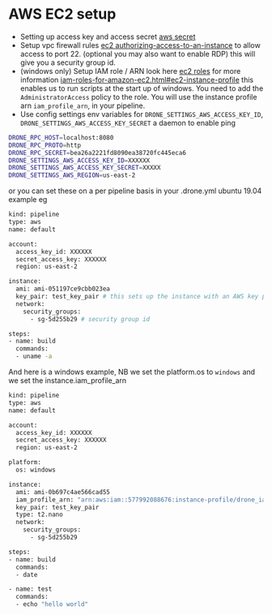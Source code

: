 # AWS EC2 setup

+ Setting up access key and access secret [aws secret](https://docs.aws.amazon.com/IAM/latest/UserGuide/id_credentials_access-keys.html#Using_CreateAccessKey)
+ Setup vpc firewall rules [ec2 authorizing-access-to-an-instance](https://docs.aws.amazon.com/AWSEC2/latest/UserGuide/authorizing-access-to-an-instance.html) to allow access to port 22. (optional you may also want to enable RDP) this will give you a security group id.
+ (windows only) Setup IAM role / ARN look here [ec2 roles](https://console.aws.amazon.com/iam/home#/roles) for more information [iam-roles-for-amazon-ec2.html#ec2-instance-profile](https://docs.aws.amazon.com/AWSEC2/latest/WindowsGuide/iam-roles-for-amazon-ec2.html#ec2-instance-profile) this enables us to run scripts at the start up of windows. You need to add the `AdministratorAccess` policy to the role. You will use the instance profile arn `iam_profile_arn`, in your pipeline.
+ Use config settings env variables for `DRONE_SETTINGS_AWS_ACCESS_KEY_ID`, `DRONE_SETTINGS_AWS_ACCESS_KEY_SECRET` a daemon to enable ping

```BASH
DRONE_RPC_HOST=localhost:8080
DRONE_RPC_PROTO=http
DRONE_RPC_SECRET=bea26a2221fd8090ea38720fc445eca6
DRONE_SETTINGS_AWS_ACCESS_KEY_ID=XXXXXX
DRONE_SETTINGS_AWS_ACCESS_KEY_SECRET=XXXXX
DRONE_SETTINGS_AWS_REGION=us-east-2
```

or you can set these on a per pipeline basis in your .drone.yml ubuntu 19.04 example eg

```BASH
kind: pipeline
type: aws
name: default

account:
  access_key_id: XXXXXX
  secret_access_key: XXXXXX
  region: us-east-2

instance:
  ami: ami-051197ce9cbb023ea
  key_pair: test_key_pair # this sets up the instance with an AWS key pair as well
  network:
    security_groups:
      - sg-5d255b29 # security group id

steps:
- name: build
  commands:
  - uname -a
```

And here is a windows example, NB we set the platform.os to `windows` and we set the instance.iam_profile_arn

```BASH
kind: pipeline
type: aws
name: default

account:
  access_key_id: XXXXXX
  secret_access_key: XXXXXX
  region: us-east-2

platform:
  os: windows

instance:
  ami: ami-0b697c4ae566cad55
  iam_profile_arn: "arn:aws:iam::577992088676:instance-profile/drone_iam_role"
  key_pair: test_key_pair
  type: t2.nano
  network:
    security_groups:
      - sg-5d255b29

steps:
- name: build
  commands:
  - date

- name: test
  commands:
  - echo "hello world"
```

